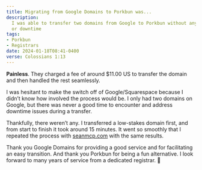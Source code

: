 ```yaml
---
title: Migrating from Google Domains to Porkbun was...
description:
  I was able to transfer two domains from Google to Porkbun without any issues
  or downtime
tags:
- Porkbun
- Registrars
date: 2024-01-18T08:41-0400
verse: Colossians 1:13
---
```


**Painless**. They charged a fee of around $11.00 US to transfer the domain and
then handled the rest seamlessly.

I was hesitant to make the switch off of Google/Squarespace because I didn’t
know how involved the process would be. I only had two domains on Google, but
there was never a good time to encounter and address downtime issues during a
transfer.

Thankfully, there weren’t any. I transferred a low-stakes domain first, and from
start to finish it took around 15 minutes. It went so smoothly that I repeated
the process with [seanmcp.com](http://seanmcp.com) with the same results.

Thank you Google Domains for providing a good service and for facilitating an
easy transition. And thank you Porkbun for being a fun alternative. I look
forward to many years of service from a dedicated registrar. <e-moji>🐷</e-moji>
